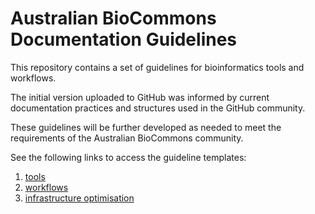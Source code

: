 Australian BioCommons Documentation Guidelines
==============

This repository contains a set of guidelines for bioinformatics tools and workflows. 

The initial version uploaded to GitHub was informed by current documentation practices and structures used in the GitHub community.

These guidelines will be further developed as needed to meet the requirements of the Australian BioCommons community.

See the following links to access the guideline templates:

1. [tools](docs/tools.md)
2. [workflows](docs/workflows.md)
3. [infrastructure optimisation](docs/infrastructure_optimisation.md)
